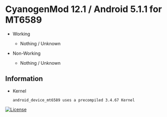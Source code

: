 # CyanogenMod 12.1 / Android 5.1.1 for MT6589

* Working
  * Nothing / Unknown

* Non-Working
  * Nothing / Unknown

Information
-----------

* Kernel

    ```shell
    android_device_mt6589 uses a precompiled 3.4.67 Kernel
    ```
[![License](https://img.shields.io/hexpm/l/plug.svg)](LICENSE)
